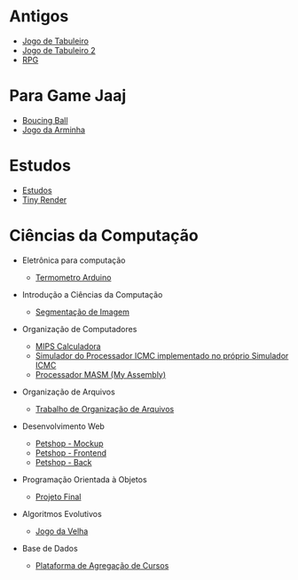 # Antigos
- [Jogo de Tabuleiro](https://github.com/Edwolt/Jogo-de-Tabuleiro)
- [Jogo de Tabuleiro 2](https://github.com/Edwolt/Jogo-de-Tabuleiro-2)
- [RPG](https://github.com/Edwolt/RPG)

# Para Game Jaaj
- [Boucing Ball](https://github.com/Edwolt/BoucingBall)
- [Jogo da Arminha](https://github.com/Edwolt/JogoDaArminha)

# Estudos
- [Estudos](https://gitlab.com/Edwolt/Estudos)
- [Tiny Render](https://github.com/Edwolt/TinyRenderer)

# Ciências da Computação
- Eletrônica para computação
    - [Termometro Arduino](https://github.com/Edwolt/Termometro-Arduino)
- Introdução a Ciências da Computação
    - [Segmentação de Imagem](https://github.com/Edwolt/TrabalhoICC-SegmentacaoDeImagem)

- Organização de Computadores
    - [MIPS Calculadora](https://github.com/Edwolt/MIPS-Calculadora)
    - [Simulador do Processador ICMC implementado no próprio Simulador ICMC](https://github.com/Edwolt/PICMC-Simul)
    - [Processador MASM (My Assembly)](https://github.com/Edwolt/Processador-MASM)
- Organização de Arquivos
    - [Trabalho de Organização de Arquivos](https://github.com/Edwolt/OrganizacaoDeArquivos-Trabalho)
- Desenvolvimento Web
    - [Petshop - Mockup](https://github.com/Edwolt/Petshop-Mockup)
    - [Petshop - Frontend](https://github.com/FulecoRafa/petshop-front)
    - [Petshop - Back](https://github.com/FulecoRafa/petshop-back)
- Programação Orientada à Objetos
    - [Projeto Final](https://github.com/lucasyamamoto/SSC0103-Programacao-Orientada-a-Objetos-Projeto-Final)

- Algoritmos Evolutivos
    - [Jogo da Velha](https://github.com/Edwolt/Jogo-da-Velha)

- Base de Dados
    - [Plataforma de Agregação de Cursos](https://github.com/WictorDalbosco/TrabalhoBD)
